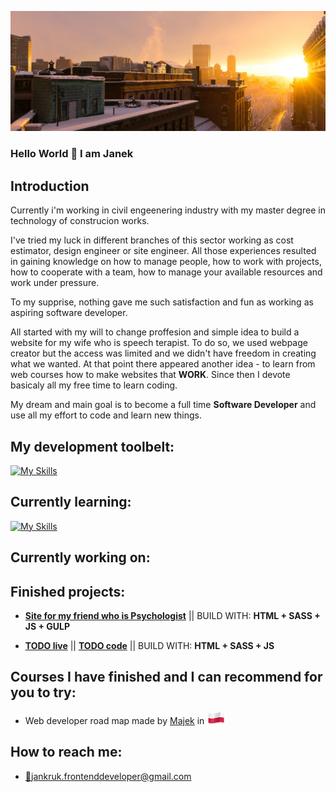 ![Sunrise](sunrise3.jpg)
### Hello World 👋 I am Janek

## Introduction

Currently i'm working in civil engeenering industry with my master degree in technology of construcion works.

 I've tried my luck in different branches of this sector working as cost estimator, design engineer or site engineer. All those experiences resulted in gaining knowledge on how to manage people, how to work with projects, how to cooperate with a team, how to manage your available resources and work under pressure.
 
To my supprise, nothing gave me such satisfaction and fun as working as aspiring software developer. 

All started with my will to change proffesion and simple idea to build a website for my wife who is speech terapist. To do so, we used webpage creator but the access was limited and we didn't have freedom in creating what we wanted. At that point there appeared another idea - to learn from web courses how to make websites that **WORK**. Since then I devote basicaly all my free time to learn coding.

My dream and main goal is to become a full time **Software Developer** and use all my effort to code and learn new things.


## My development toolbelt:

[![My Skills](https://skillicons.dev/icons?i=js,html,css,bootstrap,sass,git,github,vscode)](https://skillicons.dev)

## Currently learning:

[![My Skills](https://skillicons.dev/icons?i=javascript,angular,typescript)](https://skillicons.dev)

## Currently working on:


## Finished projects:

- [**Site for my friend who is Psychologist**](https://magdalenababiarz-psychologlancut.pl/) || BUILD WITH: **HTML + SASS + JS + GULP**

- [**TODO live**](https://janiokruk.github.io/Todo-list---frontend-mentor/) || [**TODO code**](https://github.com/JanioKruk/Todo-list---frontend-mentor)  || BUILD WITH: **HTML + SASS + JS**

## Courses I have finished and I can recommend for you to try:

- Web developer road map made by [Majek](https://mmcschool.pl/) in <img src="poland-flag-waving.png" height="20" alt="Polish Flag">

## How to reach me:

- [:email:](jankruk.frontenddeveloper@gmail.com)jankruk.frontenddeveloper@gmail.com



<!--
**JanioKruk/JanioKruk** is a ✨ _special_ ✨ repository because its `README.md` (this file) appears on your GitHub profile.

Here are some ideas to get you started:

- 🔭 I’m currently working on ...
- 🌱 I’m currently learning ...
- 👯 I’m looking to collaborate on ...
- 🤔 I’m looking for help with ...
- 💬 Ask me about ...
- 📫 How to reach me: ...
- 😄 Pronouns: ...
- ⚡ Fun fact: ...
-->
